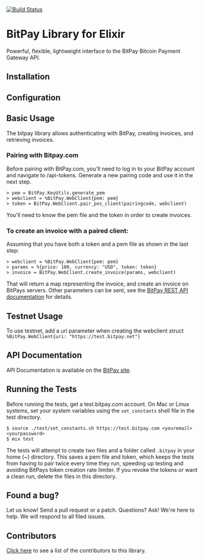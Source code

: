 [![Build Status](https://travis-ci.org/philosodad/bitpay-elixir.svg?branch=master)](https://travis-ci.org/philosodad/bitpay-elixir)

# BitPay Library for Elixir
Powerful, flexible, lightweight interface to the BitPay Bitcoin Payment Gateway API.

## Installation

## Configuration

## Basic Usage

The bitpay library allows authenticating with BitPay, creating invoices, and retrieving invoices.
  
### Pairing with Bitpay.com

Before pairing with BitPay.com, you'll need to log in to your BitPay account and navigate to /api-tokens. Generate a new pairing code and use it in the next step.

    > pem = BitPay.KeyUtils.generate_pem
    > webclient = %BitPay.WebClient{pem: pem}
    > token = BitPay.WebClient.pair_pos_client(pairingcode, webclient) 

You'll need to know the pem file and the token in order to create invoices.

### To create an invoice with a paired client:

Assuming that you have both a token and a pem file as shown in the last step:

    > webclient = %BitPay.WebClient{pem: pem}
    > params = %{price: 100, currency: "USD", token: token}
    > invoice = BitPay.WebClient.create_invoice(params, webclient)

That will return a map representing the invoice, and create an invoice on BitPays servers. Other parameters can be sent, see the [BitPay REST API documentation](https://bitpay.com/api#resource-Invoices) for details.

## Testnet Usage

  To use testnet, add a uri parameter when creating the webclient struct `%BitPay.WebClient{uri: "https://test.bitpay.net"}`
  

## API Documentation

API Documentation is available on the [BitPay site](https://bitpay.com/api).

## Running the Tests

Before running the tests, get a test.bitpay.com account. On Mac or Linux systems, set your system variables using the `set_constants` shell file in the test directory.

    $ source ./test/set_constants.sh https://test.bitpay.com <youremail> <yourpassword>
    $ mix test

The tests will attempt to create two files and a folder called `.bitpay` in your home (~) directory. This saves a pem file and token, which keeps the tests from having to pair twice every time they run, speeding up testing and avoiding BitPays token creation rate limiter. If you revoke the tokens or want a clean run, delete the files in this directory.

## Found a bug?
Let us know! Send a pull request or a patch. Questions? Ask! We're here to help. We will respond to all filed issues.

## Contributors
[Click here](https://github.com/philosodad/bitpay-elixir/graphs/contributors) to see a list of the contributors to this library.

